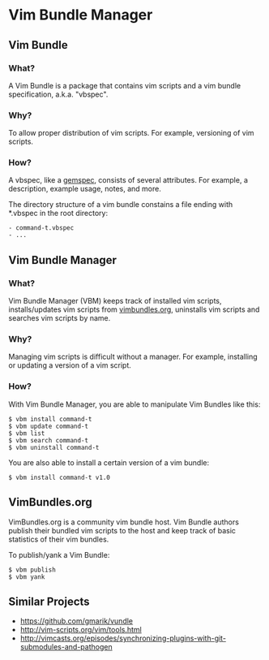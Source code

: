 Vim Bundle Manager
==================

Vim Bundle
----------

### What?

A Vim Bundle is a package that contains vim scripts and a vim bundle specification, a.k.a. "vbspec".


### Why?

To allow proper distribution of vim scripts. For example, versioning of
vim scripts.

### How?

A vbspec, like a [gemspec](http://docs.rubygems.org/read/chapter/20), consists of several attributes.
For example, a description, example usage, notes, and more.

The directory structure of a vim bundle constains a file ending with *.vbspec in the root directory:

    - command-t.vbspec
    - ...

Vim Bundle Manager
------------------

### What?

Vim Bundle Manager (VBM) keeps track of installed vim scripts,
installs/updates vim scripts from [vimbundles.org](http://vimbundles.org), uninstalls vim scripts and searches vim
scripts by name.

### Why?

Managing vim scripts is difficult without a manager. For example,
installing or updating a version of a vim script.

### How?

With Vim Bundle Manager, you are able to manipulate Vim Bundles like this:

    $ vbm install command-t
    $ vbm update command-t
    $ vbm list
    $ vbm search command-t
    $ vbm uninstall command-t

You are also able to install a certain version of a vim bundle:

    $ vbm install command-t v1.0

VimBundles.org
--------------

VimBundles.org is a community vim bundle host. Vim Bundle authors
publish their bundled vim scripts to the host and keep track of basic statistics
of their vim bundles.

To publish/yank a Vim Bundle:

    $ vbm publish
    $ vbm yank

Similar Projects
----------------

* <https://github.com/gmarik/vundle>
* <http://vim-scripts.org/vim/tools.html>
* <http://vimcasts.org/episodes/synchronizing-plugins-with-git-submodules-and-pathogen>
